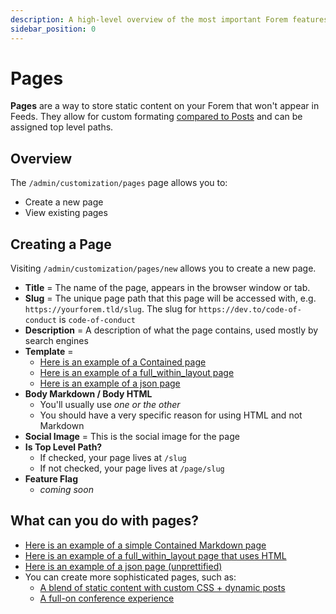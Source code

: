 ```yaml
---
description: A high-level overview of the most important Forem features.
sidebar_position: 0
---
```


# Pages

**Pages** are a way to store static content on your Forem that won't appear in Feeds. They allow for custom formating [compared to Posts](/docs/_forem-basics/what_are_posts) and can be assigned top level paths.

## Overview

The `/admin/customization/pages` page allows you to:

- Create a new page
- View existing pages

## Creating a Page

Visiting `/admin/customization/pages/new` allows you to create a new page.

- **Title** = The name of the page, appears in the browser window or tab.
- **Slug** = The unique page path that this page will be accessed with, e.g. `https://yourforem.tld/slug`. The slug for `https://dev.to/code-of-conduct` is `code-of-conduct`
- **Description** = A description of what the page contains, used mostly by search engines
- **Template** =
  - [Here is an example of a Contained page](https://dev.to/about)
  - [Here is an example of a full_within_layout page](https://dev.to/downloads)
  - [Here is an example of a json page](https://dev.to/page/codeland_schedule)
- **Body Markdown / Body HTML**
  - You'll usually use _one or the other_
  - You should have a very specific reason for using HTML and not Markdown
- **Social Image** = This is the social image for the page
- **Is Top Level Path?**
  - If checked, your page lives at `/slug`
  - If not checked, your page lives at `/page/slug`
- **Feature Flag**
  - _coming soon_

## What can you do with pages?

- [Here is an example of a simple Contained Markdown page](https://dev.to/about)
- [Here is an example of a full_within_layout page that uses HTML](https://dev.to/downloads)
- [Here is an example of a json page \(unprettified\)](https://dev.to/page/codeland_schedule)
- You can create more sophisticated pages, such as:
  - [A blend of static content with custom CSS + dynamic posts](https://dev.to/shecoded)
  - [A full-on conference experience](https://dev.to/codeland)
